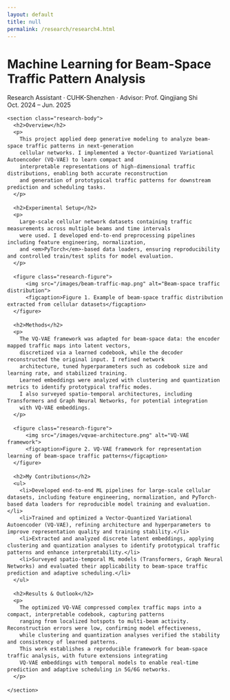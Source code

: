 ```yaml
---
layout: default
title: null
permalink: /research/research4.html
---
```


<html lang="en">
<head>
  <meta charset="UTF-8">
  <title>Machine Learning for Beam-Space Traffic Pattern Analysis</title>
  <link rel="stylesheet" href="research.css">
</head>
<body>
<div id="research-detail">
  <div class="content-card">
    <h1 class="page__title">
      Machine Learning for Beam-Space Traffic Pattern Analysis
    </h1>
    <p class="meta">
      Research Assistant · CUHK-Shenzhen · Advisor: Prof. Qingjiang Shi<br>
      Oct. 2024 – Jun. 2025
    </p>

    <section class="research-body">
      <h2>Overview</h2>
      <p>
        This project applied deep generative modeling to analyze beam-space traffic patterns in next-generation 
        cellular networks. I implemented a Vector-Quantized Variational Autoencoder (VQ-VAE) to learn compact and 
        interpretable representations of high-dimensional traffic distributions, enabling both accurate reconstruction 
        and generation of prototypical traffic patterns for downstream prediction and scheduling tasks.
      </p>

      <h2>Experimental Setup</h2>
      <p>
        Large-scale cellular network datasets containing traffic measurements across multiple beams and time intervals 
        were used. I developed end-to-end preprocessing pipelines including feature engineering, normalization, 
        and <em>PyTorch</em>-based data loaders, ensuring reproducibility and controlled train/test splits for model evaluation.
      </p>

      <figure class="research-figure">
          <img src="/images/beam-traffic-map.png" alt="Beam-space traffic distribution">
          <figcaption>Figure 1. Example of beam-space traffic distribution extracted from cellular datasets</figcaption>
      </figure>

      <h2>Methods</h2>
      <p>
        The VQ-VAE framework was adapted for beam-space data: the encoder mapped traffic maps into latent vectors, 
        discretized via a learned codebook, while the decoder reconstructed the original input. I refined network 
        architecture, tuned hyperparameters such as codebook size and learning rate, and stabilized training. 
        Learned embeddings were analyzed with clustering and quantization metrics to identify prototypical traffic modes. 
        I also surveyed spatio-temporal architectures, including Transformers and Graph Neural Networks, for potential integration 
        with VQ-VAE embeddings.
      </p>

      <figure class="research-figure">
          <img src="/images/vqvae-architecture.png" alt="VQ-VAE framework">
          <figcaption>Figure 2. VQ-VAE framework for representation learning of beam-space traffic patterns</figcaption>
      </figure>

      <h2>My Contributions</h2>
      <ul>
        <li>Developed end-to-end ML pipelines for large-scale cellular datasets, including feature engineering, normalization, and PyTorch-based data loaders for reproducible model training and evaluation.</li>
        <li>Trained and optimized a Vector-Quantized Variational Autoencoder (VQ-VAE), refining architecture and hyperparameters to improve representation quality and training stability.</li>
        <li>Extracted and analyzed discrete latent embeddings, applying clustering and quantization analyses to identify prototypical traffic patterns and enhance interpretability.</li>
        <li>Surveyed spatio-temporal ML models (Transformers, Graph Neural Networks) and evaluated their applicability to beam-space traffic prediction and adaptive scheduling.</li>
      </ul>

      <h2>Results & Outlook</h2>
      <p>
        The optimized VQ-VAE compressed complex traffic maps into a compact, interpretable codebook, capturing patterns 
        ranging from localized hotspots to multi-beam activity. Reconstruction errors were low, confirming model effectiveness, 
        while clustering and quantization analyses verified the stability and consistency of learned patterns. 
        This work establishes a reproducible framework for beam-space traffic analysis, with future extensions integrating 
        VQ-VAE embeddings with temporal models to enable real-time prediction and adaptive scheduling in 5G/6G networks.
      </p>

    </section>
  </div>
</div>
</body>
</html>
